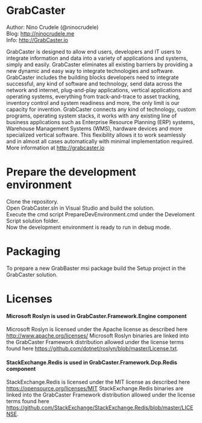 # GrabCaster

Author: Nino Crudele (@ninocrudele)  
Blog: http://ninocrudele.me  
Info: http://GrabCaster.io  

GrabCaster is designed to allow end users, developers and IT users to integrate information and data into a variety of applications and systems, simply and easily.
GrabCaster eliminates all existing barriers by providing a new dynamic and easy way to integrate technologies and software.
GrabCaster includes the building blocks developers need to integrate successful, any kind of software and technology, send data across the network and internet, plug-and-play applications, vertical applications and operating systems, everything from track-and-trace to asset tracking, inventory control and system readiness and more, the only limit is our capacity for invention.
GrabCaster connects any kind of technology, custom programs, operating system stacks, it works with any existing line of business applications such as Enterprise Resource Planning (ERP) systems, Warehouse Management Systems (WMS), hardware devices and more specialized vertical software. This flexibility allows it to work seamlessly and in almost all cases automatically with minimal implementation required.
More information at http://grabcaster.io

# Prepare the development environment
Clone the repository.  
Open GrabCaster.sln in Visual Studio and build the solution.  
Execute the cmd script PrepareDevEnvironment.cmd under the Develoment Script solution folder.  
Now the development environment is ready to run in debug mode.  

# Packaging
To prepare a new GrabBaster msi package build the Setup project in the GrabCaster solution.

# Licenses

#### Microsoft Roslyn is used in GrabCaster.Framework.Engine component

Microsoft Roslyn is licensed under the Apache license as described here http://www.apache.org/licenses/
Microsoft Roslyn binaries are linked into the GrabCaster Framework distribution allowed under the license terms found here https://github.com/dotnet/roslyn/blob/master/License.txt.

#### StackExchange.Redis is used in GrabCaster.Framework.Dcp.Redis component

StackExchange.Redis is licensed under the MIT license as described here https://opensource.org/licenses/MIT
StackExchange.Redis binaries are linked into the GrabCaster Framework distribution allowed under the license terms found here https://github.com/StackExchange/StackExchange.Redis/blob/master/LICENSE.
